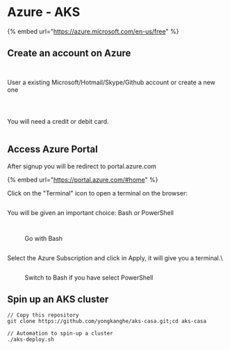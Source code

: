 # Azure - AKS

{% embed url="https://azure.microsoft.com/en-us/free" %}

## Create an account on Azure

<figure><img src="../.gitbook/assets/image (1) (1).png" alt=""><figcaption></figcaption></figure>

<figure><img src="../.gitbook/assets/image (1) (1) (1).png" alt=""><figcaption></figcaption></figure>

User a existing Microsoft/Hotmail/Skype/Github account or create a new one

<figure><img src="../.gitbook/assets/image (2).png" alt=""><figcaption></figcaption></figure>

<figure><img src="../.gitbook/assets/image (3).png" alt=""><figcaption></figcaption></figure>

<figure><img src="../.gitbook/assets/image (4).png" alt=""><figcaption></figcaption></figure>

You will need a credit or debit card.

<figure><img src="../.gitbook/assets/image (5).png" alt=""><figcaption></figcaption></figure>

## Access Azure Portal

After signup you will be redirect to portal.azure.com

{% embed url="https://portal.azure.com/#home" %}

Click on the "Terminal" icon to open a terminal on the browser:

<figure><img src="../.gitbook/assets/image (7).png" alt=""><figcaption></figcaption></figure>

You will be given an important choice: Bash or PowerShell

<figure><img src="../.gitbook/assets/image (11).png" alt=""><figcaption></figcaption></figure>

<figure><img src="../.gitbook/assets/image (10).png" alt=""><figcaption><p>Go with Bash</p></figcaption></figure>

<figure><img src="../.gitbook/assets/image (12).png" alt=""><figcaption></figcaption></figure>

Select the Azure Subscription and click in Apply, it will give you a terminal.\


<figure><img src="../.gitbook/assets/image (13).png" alt=""><figcaption><p>Switch to Bash if you have select PowerShell</p></figcaption></figure>

## Spin up an AKS cluster

```
// Copy this repository
git clone https://github.com/yongkanghe/aks-casa.git;cd aks-casa
```

```
// Automation to spin-up a cluster
./aks-deploy.sh
```

<figure><img src="../.gitbook/assets/image (14).png" alt=""><figcaption></figcaption></figure>

<figure><img src="../.gitbook/assets/image (15).png" alt=""><figcaption></figcaption></figure>



